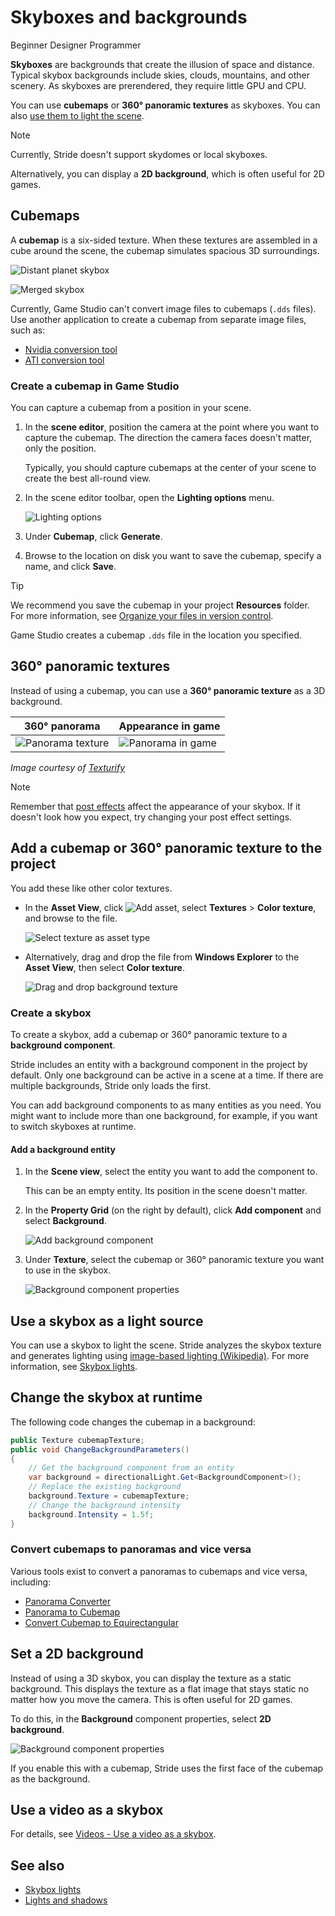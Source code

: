 # Skyboxes and backgrounds

<span class="badge text-bg-primary">Beginner</span>
<span class="badge text-bg-success">Designer</span>
<span class="badge text-bg-success">Programmer</span>

**Skyboxes** are backgrounds that create the illusion of space and distance. Typical skybox backgrounds include skies, clouds, mountains, and other scenery. As skyboxes are prerendered, they require little GPU and CPU.

You can use **cubemaps** or **360° panoramic textures** as skyboxes. You can also [use them to light the scene](../lights-and-shadows/skybox-lights.md).

> [!Note]
> Currently, Stride doesn't support skydomes or local skyboxes.

Alternatively, you can display a **2D background**, which is often useful for 2D games.

## Cubemaps

A **cubemap** is a six-sided texture. When these textures are assembled in a cube around the scene, the cubemap simulates spacious 3D surroundings.

![Distant planet skybox](media/cubemap-cross.jpg)

![Merged skybox](media/skybox-assembled.jpg)

Currently, Game Studio can't convert image files to cubemaps (`.dds` files). Use another application to create a cubemap from separate image files, such as:

* [Nvidia conversion tool](https://developer.nvidia.com/nvidia-texture-tools-adobe-photoshop)
* [ATI conversion tool](http://developer.amd.com/tools-and-sdks/archive/games-cgi/cubemapgen)

### Create a cubemap in Game Studio

You can capture a cubemap from a position in your scene.

1. In the **scene editor**, position the camera at the point where you want to capture the cubemap. The direction the camera faces doesn't matter, only the position.

    Typically, you should capture cubemaps at the center of your scene to create the best all-round view.

2. In the scene editor toolbar, open the **Lighting options** menu.

    ![Lighting options](../lights-and-shadows/media/lighting-options-menu.png)

3. Under **Cubemap**, click **Generate**.

4. Browse to the location on disk you want to save the cubemap, specify a name, and click **Save**.

>[!Tip]
>We recommend you save the cubemap in your project **Resources** folder. For more information, see [Organize your files in version control](../../files-and-folders/version-control.md).

Game Studio creates a cubemap `.dds` file in the location you specified.

## 360° panoramic textures

Instead of using a cubemap, you can use a **360° panoramic texture** as a 3D background.

| 360° panorama | Appearance in game |
|----------------|-------------
| ![Panorama texture](media/MyPanorama.jpg) | ![Panorama in game](media/panorama-in-game.jpg) |

*Image courtesy of [Texturify](http://texturify.com)*

>[!Note]
>Remember that [post effects](../post-effects/index.md) affect the appearance of your skybox. If it doesn't look how you expect, try changing your post effect settings.

## Add a cubemap or 360° panoramic texture to the project

You add these like other color textures.

* In the **Asset View**, click ![Add asset](../lights-and-shadows/media/engine-skybox-add-new-asset-button.png), select **Textures** > **Color texture**, and browse to the file.

    ![Select texture as asset type](media/engine-skybox-select-asset-type.png)

* Alternatively, drag and drop the file from **Windows Explorer** to the **Asset View**, then select **Color texture**.

    ![Drag and drop background texture](media/drag-texture.gif)

### Create a skybox

To create a skybox, add a cubemap or 360° panoramic texture to a **background component**.

Stride includes an entity with a background component in the project by default. Only one background can be active in a scene at a time. If there are multiple backgrounds, Stride only loads the first.

You can add background components to as many entities as you need. You might want to include more than one background, for example, if you want to switch skyboxes at runtime.

#### Add a background entity

1. In the **Scene view**, select the entity you want to add the component to.

    This can be an empty entity. Its position in the scene doesn't matter.

2. In the **Property Grid** (on the right by default), click **Add component** and select **Background**.

    ![Add background component](media/engine-skybox-add-background-component.png)

3. Under **Texture**, select the cubemap or 360° panoramic texture you want to use in the skybox.

    ![Background component properties](media/engine-skybox-background-component-properties.png)

## Use a skybox as a light source

You can use a skybox to light the scene. Stride analyzes the skybox texture and generates lighting using [image-based lighting (Wikipedia)](https://en.wikipedia.org/wiki/Image-based_lighting). For more information, see [Skybox lights](../lights-and-shadows/skybox-lights.md).

## Change the skybox at runtime

The following code changes the cubemap in a background:

```cs
public Texture cubemapTexture;
public void ChangeBackgroundParameters()
{
    // Get the background component from an entity
	var background = directionalLight.Get<BackgroundComponent>();
	// Replace the existing background
	background.Texture = cubemapTexture;
	// Change the background intensity
	background.Intensity = 1.5f;
}
```

### Convert cubemaps to panoramas and vice versa

Various tools exist to convert a panoramas to cubemaps and vice versa, including:

- [Panorama Converter](http://gonchar.me/blog/goncharposts/2150)
- [Panorama to Cubemap](https://jaxry.github.io/panorama-to-cubemap/)
- [Convert Cubemap to Equirectangular](https://www.360toolkit.co/convert-cubemap-to-spherical-equirectangular.html)

## Set a 2D background

Instead of using a 3D skybox, you can display the texture as a static background. This displays the texture as a flat image that stays static no matter how you move the camera. This is often useful for 2D games.

To do this, in the **Background** component properties, select **2D background**.

![Background component properties](media/is-2d.png)

If you enable this with a cubemap, Stride uses the first face of the cubemap as the background.

## Use a video as a skybox

For details, see [Videos - Use a video as a skybox](../../video/use-a-video-as-a-skybox.md).

## See also

* [Skybox lights](../lights-and-shadows/skybox-lights.md)
* [Lights and shadows](../lights-and-shadows/index.md)
